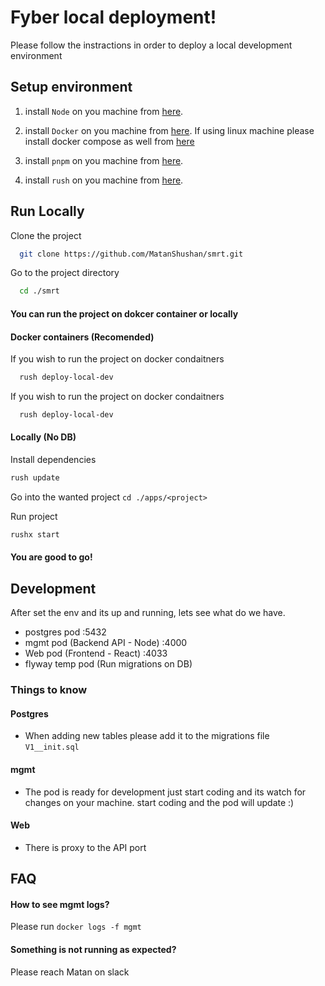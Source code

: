
# Fyber local deployment!

Please follow the instractions in order to deploy a local development environment




## Setup environment

1. install `Node` on you machine from [here](https://nodejs.org/en/download/). 

2. install `Docker`  on you machine from [here](https://www.docker.com/products/docker-desktop/). 
If using linux machine please install docker compose as well from [here](https://docs.docker.com/compose/install/) 

3. install `pnpm` on you machine from [here](https://pnpm.io/installation). 
4. install `rush` on you machine from [here](https://rushjs.io/pages/intro/get_started/). 
## Run Locally

Clone the project

```bash
  git clone https://github.com/MatanShushan/smrt.git
```

Go to the project directory

```bash
  cd ./smrt
```



 #### You can run the project on dokcer container or locally 
 #### Docker containers (Recomended)
 If you wish to run the project on docker condaitners 
```bash
  rush deploy-local-dev
``` 
If you wish to run the project on docker condaitners 
```bash
  rush deploy-local-dev
``` 


#### Locally (No DB)
Install dependencies
```bash
rush update
```
Go into the wanted project 
```cd ./apps/<project>```

Run project 
```bash
rushx start
```

#### You are good to go!

    
## Development

After set the env and its up and running, lets see what do we have.

- postgres pod :5432
- mgmt pod (Backend API - Node) :4000
- Web pod (Frontend - React) :4033
- flyway temp pod (Run migrations on DB)

### Things to know 

#### Postgres
 - When adding new tables please add it to the migrations file ```V1__init.sql```

 #### mgmt
 - The pod is ready for development just start coding and its watch for changes on your machine. start coding and the pod will update :)  

 #### Web
 - There is proxy to the API port
## FAQ
#### How to see mgmt logs?

Please run 
```docker logs -f mgmt```


#### Something is not running as expected?

Please reach Matan on slack 

